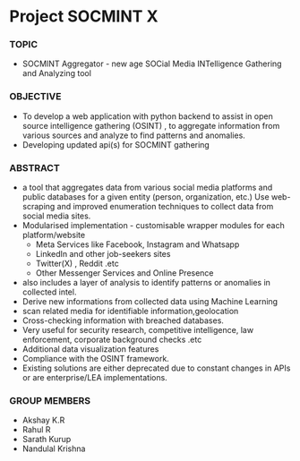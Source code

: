 # Project SOCMINT X
### TOPIC
- SOCMINT Aggregator - new age SOCial Media INTelligence Gathering and Analyzing tool

### OBJECTIVE
- To develop a web application with python backend to assist in open source intelligence gathering (OSINT) , to aggregate information from various sources and analyze to find patterns and anomalies.
- Developing updated api(s) for SOCMINT gathering

### ABSTRACT
- a tool that aggregates data from various social media platforms and public databases for a given entity (person, organization, etc.)
Use web-scraping and improved enumeration techniques to collect data from social media sites.
- Modularised implementation - customisable wrapper modules for each platform/website
    - Meta Services like Facebook, Instagram and Whatsapp
    - LinkedIn and other job-seekers sites
    - Twitter(X) , Reddit .etc
    - Other Messenger Services and Online Presence
- also includes a layer of analysis to identify patterns or anomalies in collected intel.
- Derive new informations from collected data using Machine Learning 
- scan related media for identifiable information,geolocation
- Cross-checking information with breached databases.
- Very useful for security research, competitive intelligence, law enforcement, corporate background checks .etc
- Additional data visualization features
- Compliance with the OSINT framework.
- Existing solutions are either deprecated due to constant changes in APIs or are enterprise/LEA implementations.

### GROUP MEMBERS

- Akshay K.R
- Rahul R
- Sarath Kurup
- Nandulal Krishna
